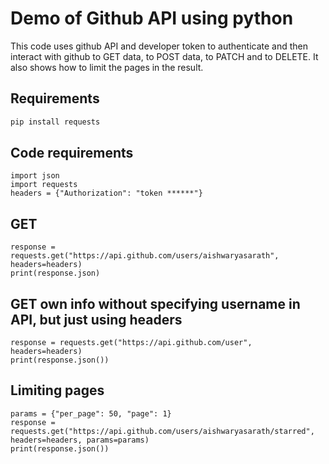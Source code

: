 # Demo of Github API using python

This code uses github API and developer token to authenticate and then interact with github to GET data, to POST data, to PATCH and to DELETE.
It also shows how to limit the pages in the result.

## Requirements
```python
pip install requests
```
## Code requirements
```
import json
import requests
headers = {"Authorization": "token ******"} 
```

## GET 
```
response = requests.get("https://api.github.com/users/aishwaryasarath", headers=headers)
print(response.json)
```

## GET own info without specifying username in API, but just using headers
```
response = requests.get("https://api.github.com/user", headers=headers)
print(response.json())
```

## Limiting pages
```
params = {"per_page": 50, "page": 1}
response = requests.get("https://api.github.com/users/aishwaryasarath/starred", headers=headers, params=params)
print(response.json())
```

